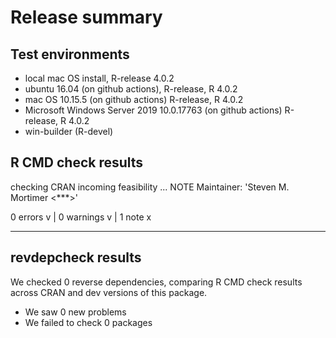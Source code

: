 # Release summary

## Test environments

* local mac OS install, R-release 4.0.2
* ubuntu 16.04 (on github actions), R-release, R 4.0.2
* mac OS 10.15.5 (on github actions) R-release, R 4.0.2
* Microsoft Windows Server 2019 10.0.17763 (on github actions) R-release, R 4.0.2
* win-builder (R-devel)

## R CMD check results

checking CRAN incoming feasibility ... NOTE
  Maintainer: 'Steven M. Mortimer <***>'

0 errors v | 0 warnings v | 1 note x

----

## revdepcheck results

We checked 0 reverse dependencies, comparing R CMD check results across CRAN and dev versions of this package.

 * We saw 0 new problems
 * We failed to check 0 packages
